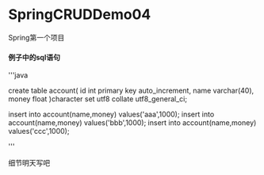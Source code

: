 # SpringCRUDDemo04
Spring第一个项目

#### 例子中的sql语句

'''java


create table account(
	id int primary key auto_increment,
	name varchar(40),
	money float
)character set utf8 collate utf8_general_ci;

insert into account(name,money) values('aaa',1000);
insert into account(name,money) values('bbb',1000);
insert into account(name,money) values('ccc',1000);

'''

细节明天写吧
